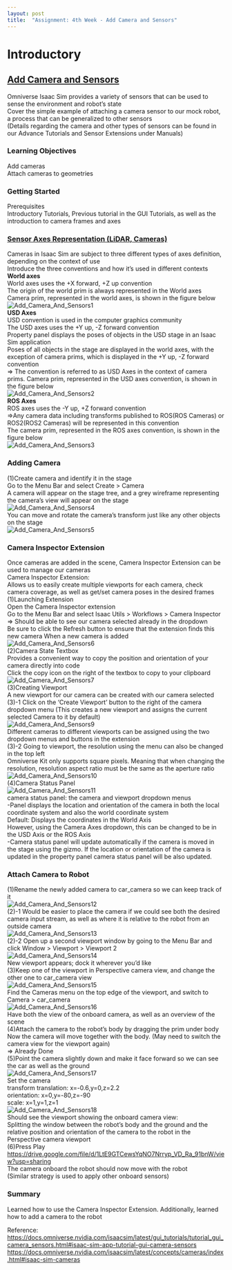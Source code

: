 ```yaml
---
layout: post
title:  "Assignment: 4th Week - Add Camera and Sensors"
---
```


# Introductory 
## [Add Camera and Sensors](https://docs.omniverse.nvidia.com/isaacsim/latest/gui_tutorials/tutorial_gui_camera_sensors.html#isaac-sim-app-tutorial-gui-camera-sensors)
Omniverse Isaac Sim provides a variety of sensors that can be used to sense the environment and robot’s state <br/>
Cover the simple example of attaching a camera sensor to our mock robot, a process that can be generalized to other sensors <br/> 
(Details regarding the camera and other types of sensors can be found in our Advance Tutorials and Sensor Extensions under Manuals) <br/>
### Learning Objectives
Add cameras <br/>
Attach cameras to geometries <br/>
### Getting Started
Prerequisites <br/>
Introductory Tutorials, Previous tutorial in the GUI Tutorials, as well as the introduction to camera frames and axes <br/>
### [Sensor Axes Representation (LiDAR, Cameras)](https://docs.omniverse.nvidia.com/isaacsim/latest/concepts/cameras/index.html#isaac-sim-cameras) <br/>
Cameras in Isaac Sim are subject to three different types of axes definition, depending on the context of use <br/>
Introduce the three conventions and how it’s used in different contexts <br/>
**World axes** <br/>
World axes uses the +X forward, +Z up convention <br/>
The origin of the world prim is always represented in the World axes <br/>
Camera prim, represented in the world axes, is shown in the figure below <br/>
![Add_Camera_And_Sensors1](https://github.com/growingpenguin/growingpenguin.github.io/assets/110277903/ee4c2d9c-84a8-483c-b5b3-3eb5ee3ff0a3) <br/>
**USD Axes** <br/>
USD convention is used in the computer graphics community <br/>
The USD axes uses the +Y up, -Z forward convention <br/>
Property panel displays the poses of objects in the USD stage in an Isaac Sim application <br/>
Poses of all objects in the stage are displayed in the world axes, with the exception of camera prims, which is displayed in the +Y up, -Z forward convention <br/>
=> The convention is referred to as USD Axes in the context of camera prims. Camera prim, represented in the USD axes convention, is shown in the figure below <br/>
![Add_Camera_And_Sensors2](https://github.com/growingpenguin/growingpenguin.github.io/assets/110277903/da7d6c39-0625-4afa-a563-6ddd54ad71a2) <br/>
**ROS Axes** <br/>
ROS axes uses the -Y up, +Z forward convention <br/>
=>Any camera data including transforms published to ROS(ROS Cameras) or ROS2(ROS2 Cameras) will be represented in this convention <br/>
The camera prim, represented in the ROS axes convention, is shown in the figure below <br/>
![Add_Camera_And_Sensors3](https://github.com/growingpenguin/growingpenguin.github.io/assets/110277903/0e0cdd18-711f-416a-bfd4-c36e85f2c378) <br/>


### Adding Camera
(1)Create camera and identify it in the stage <br/>
Go to the Menu Bar and select Create > Camera <br/>
A camera will appear on the stage tree, and a grey wireframe representing the camera’s view will appear on the stage <br/>
![Add_Camera_And_Sensors4](https://github.com/growingpenguin/growingpenguin.github.io/assets/110277903/acac08cc-509c-4a2d-bb0a-668e7ea6e54a) <br/>
You can move and rotate the camera’s transform just like any other objects on the stage <br/>
![Add_Camera_And_Sensors5](https://github.com/growingpenguin/growingpenguin.github.io/assets/110277903/a561a966-273d-4489-9ebe-5d66eca95c5e) <br/>

### Camera Inspector Extension
Once cameras are added in the scene, Camera Inspector Extension can be used to manage our cameras <br/>
Camera Inspector Extension:  <br/>
Allows us to easily create multiple viewports for each camera, check camera coverage, as well as get/set camera poses in the desired frames <br/>
(1)Launching Extension <br/>
Open the Camera Inspector extension <br/>
Go to the Menu Bar and select Isaac Utils > Workflows > Camera Inspector <br/>
=> Should be able to see our camera selected already in the dropdown <br/>
Be sure to click the Refresh button to ensure that the extension finds this new camera When a new camera is added <br/>
![Add_Camera_And_Sensors6](https://github.com/growingpenguin/growingpenguin.github.io/assets/110277903/cec51a4f-5e2b-4e13-aeda-49133ed65868) <br/>
(2)Camera State Textbox <br/>
Provides a convenient way to copy the position and orientation of your camera directly into code <br/>
Click the copy icon on the right of the textbox to copy to your clipboard <br/>
![Add_Camera_And_Sensors7](https://github.com/growingpenguin/growingpenguin.github.io/assets/110277903/f70c4615-35db-48c2-b232-34af70705d00) <br/>
(3)Creating Viewport <br/>
A new viewport for our camera can be created with our camera selected <br/>
(3)-1 Click on the ‘Create Viewport’ button to the right of the camera dropdown menu (This creates a new viewport and assigns the current selected Camera to it by default) <br/>
![Add_Camera_And_Sensors9](https://github.com/growingpenguin/growingpenguin.github.io/assets/110277903/aa77c877-0fd7-47c0-95ae-e439cf2c0954) <br/>
Different cameras to different viewports can be assigned using the two dropdown menus and buttons in the extension <br/>
(3)-2 Going to viewport, the resolution using the menu can also be changed in the top left <br/>
Omniverse Kit only supports square pixels. Meaning that when changing the resolution, resolution aspect ratio must be the same as the aperture ratio <br/>
![Add_Camera_And_Sensors10](https://github.com/growingpenguin/growingpenguin.github.io/assets/110277903/41519878-a458-4761-ac73-e8511c76f084) <br/>
(4)Camera Status Panel <br/>
![Add_Camera_And_Sensors11](https://github.com/growingpenguin/growingpenguin.github.io/assets/110277903/0b72e151-1da0-4741-9a76-39010b2e2baf) <br/>
camera status panel: the camera and viewport dropdown menus <br/>
-Panel displays the location and orientation of the camera in both the local coordinate system and also the world coordinate system <br/>
Default: Displays the coordinates in the World Axis <br/>
However, using the Camera Axes dropdown, this can be changed to be in the USD Axis or the ROS Axis <br/>
-Camera status panel will update automatically if the camera is moved in the stage using the gizmo. If the location or orientation of the camera is updated in the property panel camera status panel will be also updated.<br/>

### Attach Camera to Robot
(1)Rename the newly added camera to car_camera so we can keep track of it <br/>
![Add_Camera_And_Sensors12](https://github.com/growingpenguin/growingpenguin.github.io/assets/110277903/1e3658d1-05c7-4b31-b544-50ce4a686560) <br/>
(2)-1 Would be easier to place the camera if we could see both the desired camera input stream, as well as where it is relative to the robot from an outside camera <br/>
![Add_Camera_And_Sensors13](https://github.com/growingpenguin/growingpenguin.github.io/assets/110277903/b76c83e1-a824-41af-9b36-956c54ac6ecd) <br/>
(2)-2 Open up a second viewport window by going to the Menu Bar and click Window > Viewport > Viewport 2 <br/>
![Add_Camera_And_Sensors14](https://github.com/growingpenguin/growingpenguin.github.io/assets/110277903/f968d9c7-fc08-4de2-9428-fc7f381b093b) <br/>
New viewport appears; dock it wherever you’d like <br/>
(3)Keep one of the viewport in Perspective camera view, and change the other one to car_camera view <br/>
![Add_Camera_And_Sensors15](https://github.com/growingpenguin/growingpenguin.github.io/assets/110277903/33457c96-ded0-4227-80d9-4d40f800273d) <br/>
Find the Cameras menu on the top edge of the viewport, and switch to Camera > car_camera <br/>
![Add_Camera_And_Sensors16](https://github.com/growingpenguin/growingpenguin.github.io/assets/110277903/0bc77978-be92-48c5-ab83-c979b7e98534) <br/>
Have both the view of the onboard camera, as well as an overview of the scene <br/>
(4)Attach the camera to the robot’s body by dragging the prim under body <br/>
Now the camera will move together with the body. (May need to switch the camera view for the viewport again) <br/>
=> Already Done <br/>
(5)Point the camera slightly down and make it face forward so we can see the car as well as the ground <br/>
![Add_Camera_And_Sensors17](https://github.com/growingpenguin/growingpenguin.github.io/assets/110277903/85e0e97e-a732-4693-b9c1-537320c62fba) <br/>
Set the camera  <br/>
transform translation: x=-0.6,y=0,z=2.2 <br/>
orientation: x=0,y=-80,z=-90 <br/>
scale: x=1,y=1,z=1 <br/>
![Add_Camera_And_Sensors18](https://github.com/growingpenguin/growingpenguin.github.io/assets/110277903/f263085f-f182-4d13-ba79-ba205eed84d4) <br/>
Should see the viewport showing the onboard camera view: <br/>
Splitting the window between the robot’s body and the ground and the relative position and orientation of the camera to the robot in the Perspective camera viewport <br/>
(6)Press Play <br/>
https://drive.google.com/file/d/1LtE9GTCewsYqNO7Nrryp_VD_Ra_91bnW/view?usp=sharing <br/>
The camera onboard the robot should now move with the robot <br/>
(Similar strategy is used to apply other onboard sensors) <br/>

### Summary
Learned how to use the Camera Inspector Extension. Additionally, learned how to add a camera to the robot <br/>

Reference: <br/>
https://docs.omniverse.nvidia.com/isaacsim/latest/gui_tutorials/tutorial_gui_camera_sensors.html#isaac-sim-app-tutorial-gui-camera-sensors <br/>
https://docs.omniverse.nvidia.com/isaacsim/latest/concepts/cameras/index.html#isaac-sim-cameras <br/>
